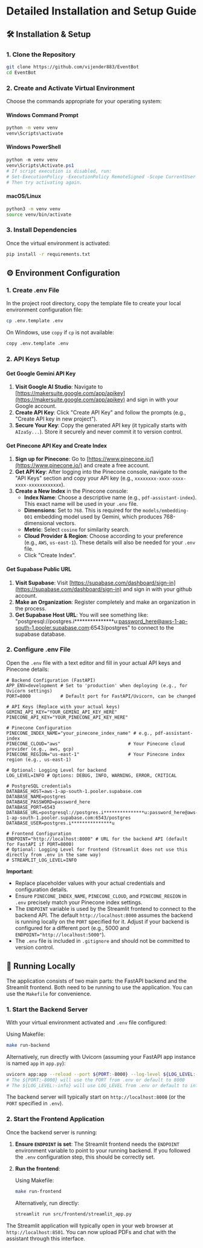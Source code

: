 # Detailed Installation and Setup Guide

## 🛠️ Installation & Setup

### 1. Clone the Repository

```bash
git clone https://github.com/vijender883/EventBot
cd EventBot
```

### 2. Create and Activate Virtual Environment

Choose the commands appropriate for your operating system:

#### Windows Command Prompt
```cmd
python -m venv venv
venv\Scripts\activate
```

#### Windows PowerShell
```powershell
python -m venv venv
venv\Scripts\Activate.ps1
# If script execution is disabled, run:
# Set-ExecutionPolicy -ExecutionPolicy RemoteSigned -Scope CurrentUser
# Then try activating again.
```

#### macOS/Linux
```bash
python3 -m venv venv
source venv/bin/activate
```

### 3. Install Dependencies

Once the virtual environment is activated:
```bash
pip install -r requirements.txt
```

## ⚙️ Environment Configuration

### 1. Create .env File

In the project root directory, copy the template file to create your local environment configuration file:

```bash
cp .env.template .env
```
On Windows, use `copy` if `cp` is not available:
```bash
copy .env.template .env
```

### 2. API Keys Setup

#### Get Google Gemini API Key

1.  **Visit Google AI Studio**: Navigate to [https://makersuite.google.com/app/apikey](https://makersuite.google.com/app/apikey) and sign in with your Google account.
2.  **Create API Key**: Click "Create API Key" and follow the prompts (e.g., "Create API key in new project").
3.  **Secure Your Key**: Copy the generated API key (it typically starts with `AIzaSy...`). Store it securely and never commit it to version control.

#### Get Pinecone API Key and Create Index

1.  **Sign up for Pinecone**: Go to [https://www.pinecone.io/](https://www.pinecone.io/) and create a free account.
2.  **Get API Key**: After logging into the Pinecone console, navigate to the "API Keys" section and copy your API key (e.g., `xxxxxxxx-xxxx-xxxx-xxxx-xxxxxxxxxxxx`).
3.  **Create a New Index** in the Pinecone console:
    *   **Index Name**: Choose a descriptive name (e.g., `pdf-assistant-index`). This exact name will be used in your `.env` file.
    *   **Dimensions**: Set to `768`. This is required for the `models/embedding-001` embedding model used by Gemini, which produces 768-dimensional vectors.
    *   **Metric**: Select `cosine` for similarity search.
    *   **Cloud Provider & Region**: Choose according to your preference (e.g., `AWS`, `us-east-1`). These details will also be needed for your `.env` file.
    *   Click "Create Index".

#### Get Supabase Public URL

1. **Visit Supabase**: Visit [https://supabase.com/dashboard/sign-in](https://supabase.com/dashboard/sign-in) and sign in with your github account.
2. **Make an Organization**: Register completely and make an organization in the process.
3. **Get Supabase Host URL**: You will see something like: "postgresql://postgres.i***************u:password_here@aws-1-ap-south-1.pooler.supabase.com:6543/postgres" to connect to the supabase database.

### 2. Configure .env File

Open the `.env` file with a text editor and fill in your actual API keys and Pinecone details:

```env
# Backend Configuration (FastAPI)
APP_ENV=development # Set to 'production' when deploying (e.g., for Uvicorn settings)
PORT=8000           # Default port for FastAPI/Uvicorn, can be changed

# API Keys (Replace with your actual keys)
GEMINI_API_KEY="YOUR_GEMINI_API_KEY_HERE"
PINECONE_API_KEY="YOUR_PINECONE_API_KEY_HERE"

# Pinecone Configuration
PINECONE_INDEX_NAME="your_pinecone_index_name" # e.g., pdf-assistant-index
PINECONE_CLOUD="aws"                         # Your Pinecone cloud provider (e.g., aws, gcp)
PINECONE_REGION="us-east-1"                  # Your Pinecone index region (e.g., us-east-1)

# Optional: Logging Level for backend
LOG_LEVEL=INFO # Options: DEBUG, INFO, WARNING, ERROR, CRITICAL

# PostgreSQL credentials
DATABASE_HOST=aws-1-ap-south-1.pooler.supabase.com
DATABASE_NAME=postgres
DATABASE_PASSWORD=password_here
DATABASE_PORT=6543
DATABASE_URL=postgresql://postgres.i***************u:password_here@aws-1-ap-south-1.pooler.supabase.com:6543/postgres
DATABASE_USER=postgres.i***************u

# Frontend Configuration
ENDPOINT="http://localhost:8000" # URL for the backend API (default for FastAPI if PORT=8000)
# Optional: Logging Level for frontend (Streamlit does not use this directly from .env in the same way)
# STREAMLIT_LOG_LEVEL=INFO
```
**Important**:
- Replace placeholder values with your actual credentials and configuration details.
- Ensure `PINECONE_INDEX_NAME`, `PINECONE_CLOUD`, and `PINECONE_REGION` in `.env` precisely match your Pinecone index settings.
- The `ENDPOINT` variable is used by the Streamlit frontend to connect to the backend API. The default `http://localhost:8000` assumes the backend is running locally on the `PORT` specified for it. Adjust if your backend is configured for a different port (e.g., 5000 and `ENDPOINT="http://localhost:5000"`).
- The `.env` file is included in `.gitignore` and should not be committed to version control.

## 🚀 Running Locally

The application consists of two main parts: the FastAPI backend and the Streamlit frontend. Both need to be running to use the application. You can use the `Makefile` for convenience.

### 1. Start the Backend Server

With your virtual environment activated and `.env` file configured:

Using Makefile:
```bash
make run-backend
```
Alternatively, run directly with Uvicorn (assuming your FastAPI app instance is named `app` in `app.py`):
```bash
uvicorn app:app --reload --port ${PORT:-8000} --log-level ${LOG_LEVEL:-info}
# The ${PORT:-8000} will use the PORT from .env or default to 8000
# The ${LOG_LEVEL:-info} will use LOG_LEVEL from .env or default to info
```
The backend server will typically start on `http://localhost:8000` (or the `PORT` specified in `.env`).

### 2. Start the Frontend Application

Once the backend server is running:

1.  **Ensure `ENDPOINT` is set**: The Streamlit frontend needs the `ENDPOINT` environment variable to point to your running backend. If you followed the `.env` configuration step, this should be correctly set.
2.  **Run the frontend**:

    Using Makefile:
    ```bash
    make run-frontend
    ```
    Alternatively, run directly:
    ```bash
    streamlit run src/frontend/streamlit_app.py
    ```
The Streamlit application will typically open in your web browser at `http://localhost:8501`. You can now upload PDFs and chat with the assistant through this interface.